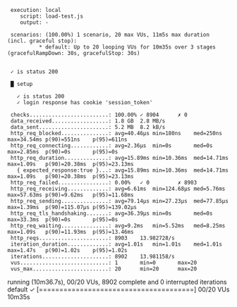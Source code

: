      execution: local
        script: load-test.js
        output: -

     scenarios: (100.00%) 1 scenario, 20 max VUs, 11m5s max duration (incl. graceful stop):
              * default: Up to 20 looping VUs for 10m35s over 3 stages (gracefulRampDown: 30s, gracefulStop: 30s)


     ✓ is status 200

     █ setup

       ✓ is status 200
       ✓ login response has cookie 'session_token'

     checks.........................: 100.00% ✓ 8904      ✗ 0
     data_received..................: 1.8 GB  2.8 MB/s
     data_sent......................: 5.2 MB  8.2 kB/s
     http_req_blocked...............: avg=40.46µs min=180ns    med=250ns   max=34.54ms p(90)=551ns    p(95)=611ns
     http_req_connecting............: avg=2.36µs  min=0s       med=0s      max=2.85ms  p(90)=0s       p(95)=0s
     http_req_duration..............: avg=15.89ms min=10.36ms  med=14.71ms max=1.09s   p(90)=20.38ms  p(95)=23.13ms
       { expected_response:true }...: avg=15.89ms min=10.36ms  med=14.71ms max=1.09s   p(90)=20.38ms  p(95)=23.13ms
     http_req_failed................: 0.00%   ✓ 0         ✗ 8903
     http_req_receiving.............: avg=6.61ms  min=124.68µs med=5.76ms  max=57.63ms p(90)=9.62ms   p(95)=11.68ms
     http_req_sending...............: avg=79.14µs min=27.23µs  med=77.85µs max=1.39ms  p(90)=115.07µs p(95)=139.02µs
     http_req_tls_handshaking.......: avg=36.39µs min=0s       med=0s      max=33.3ms  p(90)=0s       p(95)=0s
     http_req_waiting...............: avg=9.2ms   min=5.52ms   med=8.25ms  max=1.09s   p(90)=11.93ms  p(95)=13.46ms
     http_reqs......................: 8903    13.982728/s
     iteration_duration.............: avg=1.01s   min=1.01s    med=1.01s   max=1.47s   p(90)=1.02s    p(95)=1.02s
     iterations.....................: 8902    13.981158/s
     vus............................: 1       min=0       max=20
     vus_max........................: 20      min=20      max=20

running (10m36.7s), 00/20 VUs, 8902 complete and 0 interrupted iterations
default ✓ [======================================] 00/20 VUs 10m35s
